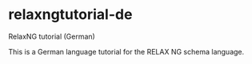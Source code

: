 # relaxngtutorial-de
RelaxNG tutorial (German)

This is a German language tutorial for the RELAX NG schema language.
